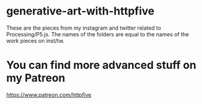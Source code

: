 # generative-art-with-httpfive
These are the pieces from my instagram and twitter related to Processing/P5.js.
The names of the folders are equal to the names of the work pieces on inst/tw.

# You can find more advanced stuff on my Patreon 
https://www.patreon.com/httpfive
